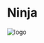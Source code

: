 # Ninja
![logo](https://user-images.githubusercontent.com/88500194/184466052-eb3754c0-7ef2-47eb-acb1-6e98880ab57b.png)
